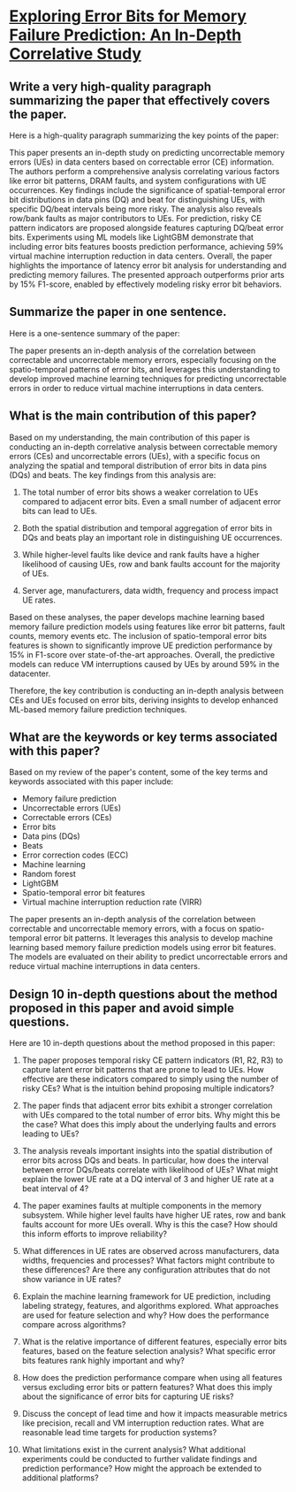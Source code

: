 # [Exploring Error Bits for Memory Failure Prediction: An In-Depth   Correlative Study](https://arxiv.org/abs/2312.02855)

## Write a very high-quality paragraph summarizing the paper that effectively covers the paper.

 Here is a high-quality paragraph summarizing the key points of the paper:

This paper presents an in-depth study on predicting uncorrectable memory errors (UEs) in data centers based on correctable error (CE) information. The authors perform a comprehensive analysis correlating various factors like error bit patterns, DRAM faults, and system configurations with UE occurrences. Key findings include the significance of spatial-temporal error bit distributions in data pins (DQ) and beat for distinguishing UEs, with specific DQ/beat intervals being more risky. The analysis also reveals row/bank faults as major contributors to UEs. For prediction, risky CE pattern indicators are proposed alongside features capturing DQ/beat error bits. Experiments using ML models like LightGBM demonstrate that including error bits features boosts prediction performance, achieving 59% virtual machine interruption reduction in data centers. Overall, the paper highlights the importance of latency error bit analysis for understanding and predicting memory failures. The presented approach outperforms prior arts by 15% F1-score, enabled by effectively modeling risky error bit behaviors.


## Summarize the paper in one sentence.

 Here is a one-sentence summary of the paper:

The paper presents an in-depth analysis of the correlation between correctable and uncorrectable memory errors, especially focusing on the spatio-temporal patterns of error bits, and leverages this understanding to develop improved machine learning techniques for predicting uncorrectable errors in order to reduce virtual machine interruptions in data centers.


## What is the main contribution of this paper?

 Based on my understanding, the main contribution of this paper is conducting an in-depth correlative analysis between correctable memory errors (CEs) and uncorrectable errors (UEs), with a specific focus on analyzing the spatial and temporal distribution of error bits in data pins (DQs) and beats. The key findings from this analysis are:

1) The total number of error bits shows a weaker correlation to UEs compared to adjacent error bits. Even a small number of adjacent error bits can lead to UEs. 

2) Both the spatial distribution and temporal aggregation of error bits in DQs and beats play an important role in distinguishing UE occurrences.

3) While higher-level faults like device and rank faults have a higher likelihood of causing UEs, row and bank faults account for the majority of UEs.

4) Server age, manufacturers, data width, frequency and process impact UE rates.

Based on these analyses, the paper develops machine learning based memory failure prediction models using features like error bit patterns, fault counts, memory events etc. The inclusion of spatio-temporal error bits features is shown to significantly improve UE prediction performance by 15% in F1-score over state-of-the-art approaches. Overall, the predictive models can reduce VM interruptions caused by UEs by around 59% in the datacenter.

Therefore, the key contribution is conducting an in-depth analysis between CEs and UEs focused on error bits, deriving insights to develop enhanced ML-based memory failure prediction techniques.


## What are the keywords or key terms associated with this paper?

 Based on my review of the paper's content, some of the key terms and keywords associated with this paper include:

- Memory failure prediction
- Uncorrectable errors (UEs) 
- Correctable errors (CEs)
- Error bits 
- Data pins (DQs)
- Beats
- Error correction codes (ECC)
- Machine learning
- Random forest
- LightGBM
- Spatio-temporal error bit features
- Virtual machine interruption reduction rate (VIRR)

The paper presents an in-depth analysis of the correlation between correctable and uncorrectable memory errors, with a focus on spatio-temporal error bit patterns. It leverages this analysis to develop machine learning based memory failure prediction models using error bit features. The models are evaluated on their ability to predict uncorrectable errors and reduce virtual machine interruptions in data centers.


## Design 10 in-depth questions about the method proposed in this paper and avoid simple questions.

 Here are 10 in-depth questions about the method proposed in this paper:

1. The paper proposes temporal risky CE pattern indicators (R1, R2, R3) to capture latent error bit patterns that are prone to lead to UEs. How effective are these indicators compared to simply using the number of risky CEs? What is the intuition behind proposing multiple indicators?

2. The paper finds that adjacent error bits exhibit a stronger correlation with UEs compared to the total number of error bits. Why might this be the case? What does this imply about the underlying faults and errors leading to UEs? 

3. The analysis reveals important insights into the spatial distribution of error bits across DQs and beats. In particular, how does the interval between error DQs/beats correlate with likelihood of UEs? What might explain the lower UE rate at a DQ interval of 3 and higher UE rate at a beat interval of 4?

4. The paper examines faults at multiple components in the memory subsystem. While higher level faults have higher UE rates, row and bank faults account for more UEs overall. Why is this the case? How should this inform efforts to improve reliability?  

5. What differences in UE rates are observed across manufacturers, data widths, frequencies and processes? What factors might contribute to these differences? Are there any configuration attributes that do not show variance in UE rates?

6. Explain the machine learning framework for UE prediction, including labeling strategy, features, and algorithms explored. What approaches are used for feature selection and why? How does the performance compare across algorithms?

7. What is the relative importance of different features, especially error bits features, based on the feature selection analysis? What specific error bits features rank highly important and why? 

8. How does the prediction performance compare when using all features versus excluding error bits or pattern features? What does this imply about the significance of error bits for capturing UE risks?

9. Discuss the concept of lead time and how it impacts measurable metrics like precision, recall and VM interruption reduction rates. What are reasonable lead time targets for production systems? 

10. What limitations exist in the current analysis? What additional experiments could be conducted to further validate findings and prediction performance? How might the approach be extended to additional platforms?
